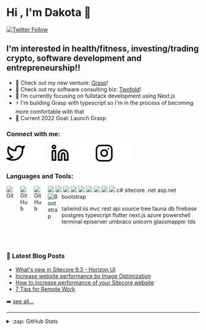 # Hi , I'm Dakota 👋

[![Twitter Follow](https://img.shields.io/twitter/follow/daksmitty?color=1DA1F2&logo=twitter&style=for-the-badge)](https://twitter.com/intent/follow?original_referer=https%3A%2F%2Fgithub.com%2Fdaksmitty&screen_name=daksmitty)

## I'm interested in health/fitness, investing/trading crypto, software development and entrepreneurship!!

-   🔭 Check out my new venture: [Grasp][grasp]!
-   🔭 Check out my software consulting biz: [Twofold][twofold]!
-   🌱 I’m currently focusing on fullstack development using Next.js
-   ⚡ I'm building Grasp with typescript so I'm in the process of becoming more comfortable with that
-   🥅 Current 2022 Goal: Launch Grasp

### Connect with me:

[![website](./img/twitter-light.svg)](https://twitter.com/daksmitty#gh-light-mode-only)
[![website](./img/twitter-dark.svg)](https://twitter.com/daksmitty#gh-dark-mode-only)
&nbsp;&nbsp;
[![website](./img/linkedin-light.svg)](https://www.linkedin.com/in/dakota-smith-a855b230#gh-light-mode-only)
[![website](./img/linkedin-dark.svg)](https://www.linkedin.com/in/dakota-smith-a855b230#gh-dark-mode-only)
&nbsp;&nbsp;
[![website](./img/instagram-light.svg)](https://www.instagram.com/grasp_crypto#gh-light-mode-only)
[![website](./img/instagram-dark.svg)](https://www.instagram.com/grasp_crypto#gh-dark-mode-only)

### Languages and Tools:

<img src="https://img.icons8.com/color/48/000000/visual-studio-code-2019.png"/>
<img src="https://img.icons8.com/color/48/000000/visual-studio--v2.png"/>
<img src="https://img.icons8.com/color/48/000000/html-5--v1.png"/>
<img src="https://img.icons8.com/color/48/000000/css3.png"/>
<img src="https://img.icons8.com/color/48/000000/sass.png"/>
<img src="https://img.icons8.com/color/48/000000/javascript--v1.png"/>
<img src="https://img.icons8.com/plasticine/48/000000/react.png"/>
<img src="https://img.icons8.com/color/48/000000/nodejs.png"/>
<img align="left" alt="Git" width="26px" src="https://cdn.jsdelivr.net/gh/devicons/devicon/icons/git/git-original.svg" style="padding-right:10px;" />
<img align="left" alt="GitHub" width="26px" src="https://user-images.githubusercontent.com/3369400/139447912-e0f43f33-6d9f-45f8-be46-2df5bbc91289.png" style="padding-right:10px;" />
<img align="left" alt="GitHub" width="26px" src="https://user-images.githubusercontent.com/3369400/139448065-39a229ba-4b06-434b-bc67-616e2ed80c8f.png" style="padding-right:10px;" />
<img src="https://img.icons8.com/nolan/64/sql.png"/>
c#
sitecore
.net
asp.net
bootstrap
<img align="left" alt="Bootstrap" width="26px" src="https://cdn.jsdelivr.net/gh/devicons/devicon/icons/bootstrap/plain.svg" style="padding-right:10px;" />

tailwind
iis
mvc
rest api
source tree
fauna db
firebase
postgres
typescript
flutter
next.js
azure
powershell
terminal
episerver
umbraco
unicorn
glassmapper
tds

<br />
<br />

### 📕 Latest Blog Posts

<!-- BLOG-POST-LIST:START -->

-   [What's new in Sitecore 9.3 - Horizon UI](https://www.twofold.tech/post/whats-new-in-sitecore-9-3-horizon-ui)
-   [Increase website performance by Image Optimization](https://www.twofold.tech/post/increase-website-performance-by-image-optimization)
-   [How to increase performance of your Sitecore website](https://www.twofold.tech/post/how-to-increase-performance-of-your-sitecore-website)
-   [7 Tips for Remote Work](https://www.twofold.tech/post/7-tips-for-remote-work)
<!-- BLOG-POST-LIST:END -->

➡️ [see all...](https://www.twofold.tech/team/dakota-smith)

---

<details>
  <summary>:zap: GitHub Stats</summary>

  <img align="left" alt="codeSTACKr's GitHub Stats" src="https://github-readme-stats.vercel.app/api?username=twofoldtech-dakota&show_icons=true&hide_border=false&title_color=ff652f&icon_color=FFE400&bg_color=09131B&text_color=ffffff&border_color=0c1a25" />

</details>

[twofold]: https://www.twofold.tech/
[grasp]: https://www.graspcrypto.io/
[twitter]: https://twitter.com/daksmitty
[grasptwitter]: https://twitter.com/graspcrypto
[instagram]: https://www.instagram.com/grasp_crypto/
[linkedin]: https://www.linkedin.com/in/dakota-smith-a855b230/
